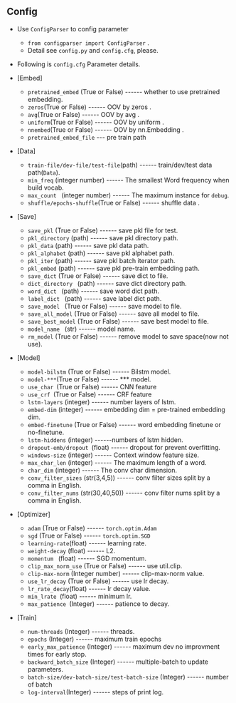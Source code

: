 ## Config ##

- Use `ConfigParser` to config parameter  
	- `from configparser import ConfigParser`  .
	- Detail see `config.py` and `config.cfg`, please.  

- Following is `config.cfg` Parameter details.

- [Embed]  
	- `pretrained_embed` (True or False) ------ whether to use pretrained embedding.
	- `zeros`(True or False) ------ OOV by zeros .
	- `avg`(True or False) ------ OOV by avg .
	- `uniform`(True or False) ------ OOV by uniform .
	- `nnembed`(True or False) ------ OOV by nn.Embedding .
	- `pretrained_embed_file` --- pre train path

- [Data]  
	- `train-file/dev-file/test-file`(path)  ------ train/dev/test data path(`Data`).
	- `min_freq` (integer number) ------ The smallest Word frequency when build vocab.
	- `max_count ` (integer number) ------ The maximum instance for `debug`.
	- `shuffle/epochs-shuffle`(True or False) ------ shuffle data .

- [Save]
	- `save_pkl` (True or False) ------ save pkl file for test.
	- `pkl_directory` (path) ------ save pkl directory path.
	- `pkl_data` (path) ------ save pkl data path.
	- `pkl_alphabet` (path) ------ save pkl alphabet path.
	- `pkl_iter` (path) ------ save pkl batch iterator path.
	- `pkl_embed` (path) ------ save pkl pre-train embedding path.
	- `save_dict` (True or False) ------ save dict to file.
	- `dict_directory ` (path) ------ save dict directory path.
	- `word_dict ` (path) ------ save word dict path.
	- `label_dict ` (path) ------ save label dict path.
	- `save_model ` (True or False) ------ save model to file.
	- `save_all_model` (True or False) ------ save all model to file.
	- `save_best_model` (True or False) ------ save best model to file.
	- `model_name ` (str) ------ model name.
	- `rm_model` (True or False) ------ remove model to save space(now not use).

- [Model]
	- `model-bilstm` (True or False) ------ Bilstm model.
	- `model-***`(True or False) ------ *** model.
	- `use_char `(True or False) ------ CNN feature
	- `use_crf `(True or False) ------ CRF feature
	- `lstm-layers` (integer) ------ number layers of lstm.
	- `embed-dim` (integer) ------ embedding dim = pre-trained embedding dim.
	- `embed-finetune` (True or False) ------ word embedding finetune or no-finetune.
	- `lstm-hiddens` (integer) ------numbers of lstm hidden.
	- `dropout-emb/dropout `(float) ------ dropout for prevent overfitting.
	- `windows-size` (integer) ------ Context window feature size.
	- `max_char_len` (integer) ------ The maximum length of a word.
	- `char_dim` (integer) ------ The conv char dimension.
	- `conv_filter_sizes` (str(3,4,5)) ------ conv filter sizes split by a comma in English.
	- `conv_filter_nums` (str(30,40,50)) ------ conv filter nums split by a comma in English.

- [Optimizer]
	- `adam` (True or False) ------ `torch.optim.Adam`
	- `sgd` (True or False)  ------ `torch.optim.SGD`
	- `learning-rate`(float) ------ learning rate.
	- `weight-decay` (float) ------ L2.
	- `momentum ` (float) ------ SGD momentum.
	- `clip_max_norm_use` (True or False) ------ use util.clip.
	- `clip-max-norm` (Integer number) ------ clip-max-norm value.
	- `use_lr_decay` (True or False) ------ use lr decay.
	- `lr_rate_decay`(float) ------ lr decay value.
	- `min_lrate `(float) ------ minimum lr.
	- `max_patience `(Integer) ------ patience to decay.

- [Train]
	- `num-threads` (Integer) ------ threads.  
	- `epochs` (Integer) ------ maximum train epochs
	- `early_max_patience` (Integer) ------ maximum dev no improvment times for early stop.
 	- `backward_batch_size` (Integer) ------ multiple-batch to update parameters.
	- `batch-size/dev-batch-size/test-batch-size` (Integer) ------ number of batch
	- `log-interval`(Integer) ------ steps of print log.
